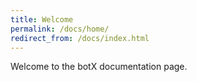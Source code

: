 ```yaml
---
title: Welcome
permalink: /docs/home/
redirect_from: /docs/index.html
---
```


Welcome to the botX documentation page.
